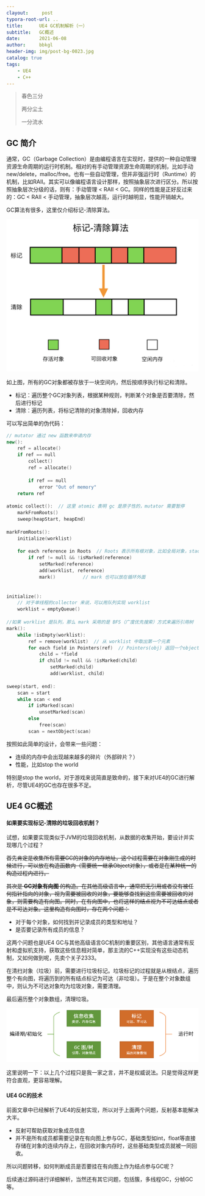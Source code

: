 ```yaml
---
clayout:     post
typora-root-url: ..
title:      UE4 GC机制解析（一）
subtitle:   GC概述
date:       2021-06-08
author:     bbkgl
header-img: img/post-bg-0023.jpg
catalog: true
tags:
    - UE4
    - C++
---
```


> 春色三分
>
> 两分尘土
>
> 一分流水

## GC 简介

通常，GC（Garbage Collection）是由编程语言在实现时，提供的一种自动管理资源生命周期的运行时机制。相对的有手动管理资源生命周期的机制，比如手动new/delete，malloc/free。也有一些自动管理，但并非强运行时（Runtime）的机制，比如RAII。其实可以像编程语言设计那样，按照抽象层次进行区分。所以按照抽象层次分级的话，则有：手动管理 < RAII < GC。同样的性能是正好反过来的：GC < RAII < 手动管理，抽象层次越高，运行时越明显，性能开销越大。

GC算法有很多，这里仅介绍标记-清除算法。

![JVM 進階之路（六）：垃圾收集理論和算法_ - MdEditor](/cloud_img/356ed03bdc643f9448b3f6485edc229b041bd3ba21a0e97d0d738bae3c503e930a9f71290afa5edb1e9cf4c2f6147f63.jpg)

如上图，所有的GC对象都被存放于一块空间内，然后按顺序执行标记和清除。

- 标记：遍历整个GC对象列表，根据某种规则，判断某个对象是否要清除，然后进行标记
- 清除：遍历列表，将标记清除的对象清除掉，回收内存

可以写出简单的伪代码：

```cpp
// mutator 通过 new 函数来申请内存
new():
    ref = allocate()
    if ref == null
        collect()
        ref = allocate()
        
        if ref == null
            error "Out of memory"
    return ref

atomic collect():  // 这里 atomic 表明 gc 是原子性的，mutator 需要暂停
    markFromRoots()
    sweep(heapStart, heapEnd)
    
markFromRoots():
    initialize(worklist)
    
    for each reference in Roots  // Roots 表示所有根对象，比如全局对象，stack 中的对象
        if ref != null && !isMarked(reference)
            setMarked(reference)
            add(worklist, reference)
            mark()          // mark 也可以放在循环外面
            
            
initialize():
    // 对于单线程的collector 来说，可以用队列实现 worklist
    worklist = emptyQueue()

//如果 worklist 是队列，那么 mark 采用的是 BFS（广度优先搜索）方式来遍历引用树                
mark():
    while !isEmpty(worklist):
        ref = remove(worklist)  // 从 worklist 中取出第一个元素
        for each field in Pointers(ref)  // Pointers(obj) 返回一个object的所有属性，可能是数据，对象，指向其他对象的指针
            child = *field
            if child != null && !isMarked(child)
                setMarked(child)
                add(worklist, child)
                
sweep(start, end):
    scan = start
    while scan < end
        if isMarked(scan)
            unsetMarked(scan)
        else
            free(scan)
        scan = nextObject(scan)
```

按照如此简单的设计，会带来一些问题：

- 连续的内存中会出现越来越多的碎片（外部碎片？）
- 性能，比如stop the world

特别是stop the world，对于游戏来说简直是致命的，接下来对UE4的GC进行解析，尽管UE4的GC也存在很多不足。

## UE4 GC概述

#### 如果要实现标记-清除的垃圾回收机制？

试想，如果要实现类似于JVM的垃圾回收机制，从数据的收集开始，要设计并实现哪几个过程？

~~首先肯定是收集所有需要GC的对象的内存地址，这个过程需要在对象刚生成的时候进行，可以放在构造函数内（需要统一继承Object对象），或者是在某种统一的构造过程内进行。~~

~~其次是 **GC对象有向图** 的构造。在其他高级语言中，通常把无引用或者没有被任何指针指向的对象，视为需要被回收的对象，要能够查找到这些需要被回收的对象，则需要构造有向图。同时，在有向图中，也将这样的结点视为不可达结点或者是不可达对象。这里构造有向图时，存在两个问题：~~

- 对于每个对象，如何找到并记录成员的类型和地址？
- 是否要记录所有成员的信息？

这两个问题也是UE4 GC与其他高级语言GC机制的重要区别，其他语言通常有反射和虚拟机支持，获取这些信息相对简单，那主流的C++实现没有这些动态机制，又如何做到呢，先卖个关子2333。

在清扫对象（垃圾）前，需要进行垃圾标记。垃圾标记的过程就是从根结点，遍历整个有向图，将遍历到的所有结点标记为可达（非垃圾）。于是在整个对象数组中，则认为不可达对象均为垃圾对象，需要清理。

最后遍历整个对象数组，清理垃圾。

![image-20210609115045747](/cloud_img/image-20210609115045747.png)

这里说明一下：以上几个过程只是我一家之言，并不是权威说法。只是觉得这样更符合直观，更容易理解。

#### UE4 GC的技术

前面文章中已经解析了UE4的反射实现，所以对于上面两个问题，反射基本能解决大半。

- 反射可帮助获取对象成员信息
- 并不是所有成员都需要记录在有向图上参与GC，基础类型如int，float等直接存储在对象的连续内存上，在回收对象内存时，这些基础类型成员就被一同回收。

所以问题转移，如何判断成员是否要挂在有向图上作为结点参与GC呢？

后续通过源码进行详细解析，当然还有其它问题，包括簇，多线程GC，分帧GC等。